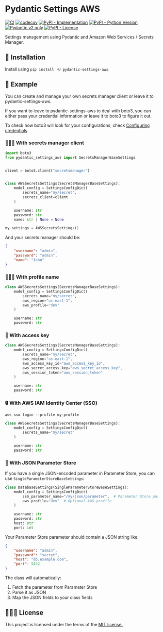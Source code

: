 # Pydantic Settings AWS

[![CI](https://github.com/ceb10n/pydantic-settings-aws/actions/workflows/ci.yml/badge.svg)](https://github.com/ceb10n/pydantic-settings-aws/actions)
[![codecov](https://codecov.io/github/ceb10n/pydantic-settings-aws/graph/badge.svg?token=K77HYDZR3P)](https://codecov.io/github/ceb10n/pydantic-settings-aws)
[![PyPI - Implementation](https://img.shields.io/pypi/implementation/pydantic-settings-aws)](https://pypi.org/project/pydantic-settings-aws)
[![PyPI - Python Version](https://img.shields.io/pypi/pyversions/pydantic-settings-aws)](https://pypi.org/project/pydantic-settings-aws)
[![Pydantic v2 only](https://img.shields.io/endpoint?url=https://raw.githubusercontent.com/pydantic/pydantic/main/docs/badge/v2.json)](https://docs.pydantic.dev/latest/contributing/#badges)
[![PyPI - License](https://img.shields.io/pypi/l/pydantic-settings-aws)](https://pypi.org/project/pydantic-settings-aws)

Settings management using Pydantic and Amazon Web Services / Secrets Manager.

## 💽 Installation

Install using `pip install -U pydantic-settings-aws`.

## 📜 Example

You can create and manage your own secrets manager client or leave it to pydantic-settings-aws.

If you want to leave to pydantic-settings-aws to deal with boto3, you can either pass your credential information or leave it to boto3 to figure it out.

To check how boto3 will look for your configurations, check [Configuring credentials](https://boto3.amazonaws.com/v1/documentation/api/latest/guide/credentials.html#configuring-credentials).

### 🧑🏻‍💻 With secrets manager client

```python
import boto3
from pydantic_settings_aws import SecretsManagerBaseSettings


client = boto3.client("secretsmanager")


class AWSSecretsSettings(SecretsManagerBaseSettings):
    model_config = SettingsConfigDict(
        secrets_name="my/secret",
        secrets_client=client
    )

    username: str
    password: str
    name: str | None = None

my_settings = AWSSecretsSettings()
```

And your secrets manager should be:

```json
{
    "username": "admin",
    "password": "admin",
    "name": "John"
}
```

### 🙋🏾‍♂️ With profile name

```python
class AWSSecretsSettings(SecretsManagerBaseSettings):
    model_config = SettingsConfigDict(
        secrets_name="my/secret",
        aws_region="us-east-1",
        aws_profile="dev"
    )

    username: str
    password: str
```

### 🔑 With access key

```python
class AWSSecretsSettings(SecretsManagerBaseSettings):
    model_config = SettingsConfigDict(
        secrets_name="my/secret",
        aws_region="us-east-1",
        aws_access_key_id="aws_access_key_id",
        aws_secret_access_key="aws_secret_access_key",
        aws_session_token="aws_session_token"
    )

    username: str
    password: str
```

### 🔒 With AWS IAM Identity Center (SSO)

```shell
aws sso login --profile my-profile
```

```python
class AWSSecretsSettings(SecretsManagerBaseSettings):
    model_config = SettingsConfigDict(
        secrets_name="my/secret"
    )

    username: str
    password: str
```

### 📄 With JSON Parameter Store

If you have a single JSON-encoded parameter in Parameter Store, you can use `SingleParameterStoreBaseSettings`:

```python
class DatabaseSettings(SingleParameterStoreBaseSettings):
    model_config = SettingsConfigDict(
        ssm_parameter_name="/my/json/parameter",  # Parameter Store parameter name
        aws_profile="dev"  # Optional AWS profile
    )

    username: str
    password: str
    host: str
    port: int
```

Your Parameter Store parameter should contain a JSON string like:

```json
{
    "username": "admin",
    "password": "secret",
    "host": "db.example.com",
    "port": 5432
}
```

The class will automatically:

1. Fetch the parameter from Parameter Store
2. Parse it as JSON
3. Map the JSON fields to your class fields

## 👩🏼‍⚖️ License

This project is licensed under the terms of the [MIT license.](LICENSE)
